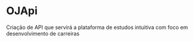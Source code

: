 # OJApi
Criação de API que servirá a plataforma de estudos intuitiva com foco em desenvolvimento de carreiras

